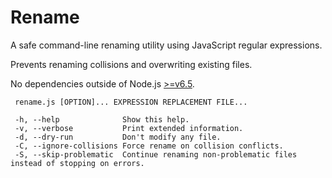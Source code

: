 # Rename

A safe command-line renaming utility using JavaScript regular expressions.

Prevents renaming collisions and overwriting existing files.

No dependencies outside of Node.js [>=v6.5](http://node.green/).



```
 rename.js [OPTION]... EXPRESSION REPLACEMENT FILE...

 -h, --help              Show this help.
 -v, --verbose           Print extended information.
 -d, --dry-run           Don't modify any file.
 -C, --ignore-collisions Force rename on collision conflicts.
 -S, --skip-problematic  Continue renaming non-problematic files instead of stopping on errors.
```
